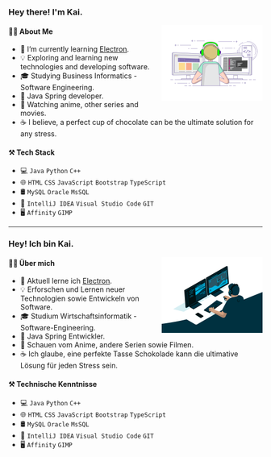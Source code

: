 ### Hey there! I'm Kai.

<img align="right" alt="GIF" src="https://raw.githubusercontent.com/Akito3110/Akito3110/main/dev_00.gif" width="200"/>

#### :man_office_worker: About Me

- :telescope: I’m currently learning <a href="https://www.electronjs.org/">Electron</a>.
- :bulb: Exploring and learning new technologies and developing software.
- :mortar_board: Studying Business Informatics - Software Engineering.
- :briefcase: Java Spring developer.
- :movie_camera: Watching anime, other series and movies.
- :coffee: I believe, a perfect cup of chocolate can be the ultimate solution for any stress.

#### :hammer_and_pick: Tech Stack

- :computer: `Java` `Python` `C++`
- :globe_with_meridians: `HTML` `CSS` `JavaScript` `Bootstrap` `TypeScript`
- :oil_drum: `MySQL` `Oracle` `MsSQL`
- :wrench: `IntelliJ IDEA` `Visual Studio Code` `GIT`
- :desktop_computer: `Affinity` `GIMP`

---

### Hey! Ich bin Kai.

<img align="right" alt="GIF" src="https://raw.githubusercontent.com/Akito3110/Akito3110/main/dev_01.gif" width="200"/>

#### :man_office_worker: Über mich

- :telescope: Aktuell lerne ich <a href="https://www.electronjs.org/">Electron</a>.
- :bulb: Erforschen und Lernen neuer Technologien sowie Entwickeln von Software.
- :mortar_board: Studium Wirtschaftsinformatik - Software-Engineering.
- :briefcase: Java Spring Entwickler.
- :movie_camera: Schauen vom Anime, andere Serien sowie Filmen.
- :coffee: Ich glaube, eine perfekte Tasse Schokolade kann die ultimative Lösung für jeden Stress sein.

#### :hammer_and_pick: Technische Kenntnisse

- :computer: `Java` `Python` `C++`
- :globe_with_meridians: `HTML` `CSS` `JavaScript` `Bootstrap` `TypeScript`
- :oil_drum: `MySQL` `Oracle` `MsSQL`
- :wrench: `IntelliJ IDEA` `Visual Studio Code` `GIT`
- :desktop_computer: `Affinity` `GIMP`
